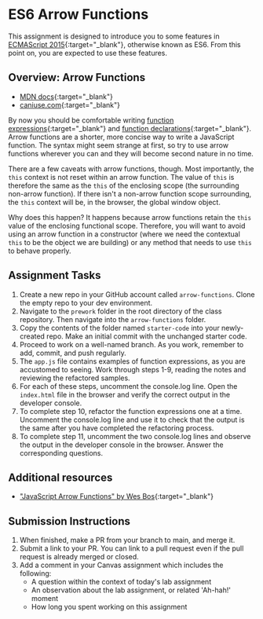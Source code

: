 # ES6 Arrow Functions

This assignment is designed to introduce you to some features in [ECMAScript 2015](https://www.ecma-international.org/ecma-262/6.0/){:target="_blank"}, otherwise known as ES6. From this point on, you are expected to use these features.

## Overview: Arrow Functions

- [MDN docs](https://developer.mozilla.org/en-US/docs/Web/JavaScript/Reference/Functions/Arrow_functions){:target="_blank"}
- [caniuse.com](https://caniuse.com/#search=arrow%20functions){:target="_blank"}

By now you should be comfortable writing [function expressions](https://developer.mozilla.org/en-US/docs/web/JavaScript/Reference/Operators/function){:target="_blank"} and [function declarations](https://developer.mozilla.org/en-US/docs/Web/JavaScript/Reference/Statements/function){:target="_blank"}. Arrow functions are a shorter, more concise way to write a JavaScript function. The syntax might seem strange at first, so try to use arrow functions wherever you can and they will become second nature in no time.

There are a few caveats with arrow functions, though. Most importantly, the `this` context is not reset within an arrow function. The value of `this` is therefore the same as the `this` of the enclosing scope (the surrounding non-arrow function). If there isn't a non-arrow function scope surrounding, the `this` context will be, in the browser, the global window object.

Why does this happen? It happens because arrow functions retain the `this` value of the enclosing functional scope. Therefore, you will want to avoid using an arrow function in a constructor (where we need the contextual `this` to be the object we are building) or any method that needs to use `this` to behave properly.

## Assignment Tasks

1. Create a new repo in your GitHub account called `arrow-functions`. Clone the empty repo to your dev environment.
1. Navigate to the `prework` folder in the root directory of the class repository.  Then navigate into the `arrow-functions` folder.
1. Copy the contents of the folder named `starter-code` into your newly-created repo. Make an initial commit with the unchanged starter code. 
1. Proceed to work on a well-named branch. As you work, remember to add, commit, and push regularly.
1. The `app.js` file contains examples of function expressions, as you are accustomed to seeing. Work through steps 1-9, reading the notes and reviewing the refactored samples. 
1. For each of these steps, uncomment the console.log line. Open the `index.html` file in the browser and verify the correct output in the developer console.
1. To complete step 10, refactor the function expressions one at a time. Uncomment the console.log line and use it to check that the output is the same after you have completed the refactoring process.
1. To complete step 11, uncomment the two console.log lines and observe the output in the developer console in the browser. Answer the corresponding questions.

## Additional resources

- ["JavaScript Arrow Functions" by Wes Bos](https://wesbos.com/arrow-functions/){:target="_blank"}

## Submission Instructions

1. When finished, make a PR from your branch to main, and merge it.
1. Submit a link to your PR. You can link to a pull request even if the pull request is already merged or closed.
1. Add a comment in your Canvas assignment which includes the following:
    - A question within the context of today's lab assignment
    - An observation about the lab assignment, or related 'Ah-hah!' moment
    - How long you spent working on this assignment
